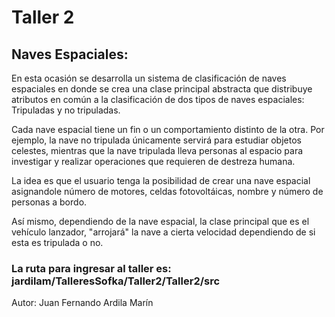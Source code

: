 # Taller 2

## Naves Espaciales:

En esta ocasión se desarrolla un sistema de clasificación de naves espaciales en donde se crea una clase principal abstracta que distribuye atributos en común a la clasificación de dos tipos de naves espaciales: Tripuladas y no tripuladas.

Cada nave espacial tiene un fin o un comportamiento distinto de la otra. Por ejemplo, la nave no tripulada únicamente servirá para estudiar objetos celestes, mientras que la nave tripulada lleva personas al espacio para investigar y realizar operaciones que requieren de destreza humana.

La idea es que el usuario tenga la posibilidad de crear una nave espacial asignandole número de motores, celdas fotovoltáicas, nombre y número de personas a bordo.

Así mismo, dependiendo de la nave espacial, la clase principal que es el vehículo lanzador, "arrojará" la nave a cierta velocidad dependiendo de si esta es tripulada o no.

### La ruta para ingresar al taller es: jardilam/TalleresSofka/Taller2/Taller2/src

Autor: Juan Fernando Ardila Marín

